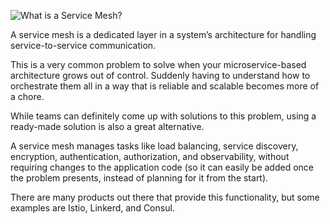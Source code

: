 ![What is a Service Mesh?](https://assets.roadmap.sh/guest/service-mesh-vs-normal-microservices-dns8i.png)

A service mesh is a dedicated layer in a system’s architecture for handling service-to-service communication.

This is a very common problem to solve when your microservice-based architecture grows out of control. Suddenly having to understand how to orchestrate them all in a way that is reliable and scalable becomes more of a chore.

While teams can definitely come up with solutions to this problem, using a ready-made solution is also a great alternative.

A service mesh manages tasks like load balancing, service discovery, encryption, authentication, authorization, and observability,  without requiring changes to the application code (so it can easily be added once the problem presents, instead of planning for it from the start).

There are many products out there that provide this functionality, but some examples are Istio, Linkerd, and Consul.
